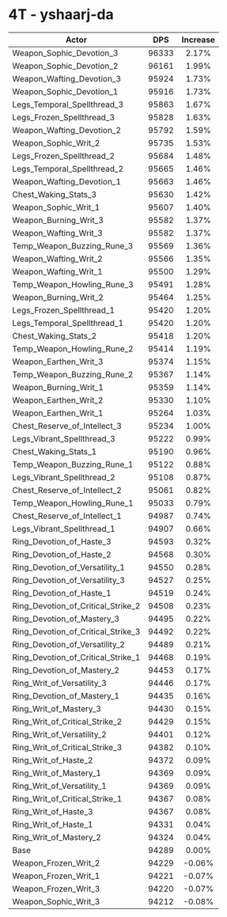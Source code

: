# 4T - yshaarj-da
| Actor | DPS | Increase |
|---|:---:|:---:|
|Weapon_Sophic_Devotion_3|96333|2.17%|
|Weapon_Sophic_Devotion_2|96161|1.99%|
|Weapon_Wafting_Devotion_3|95924|1.73%|
|Weapon_Sophic_Devotion_1|95916|1.73%|
|Legs_Temporal_Spellthread_3|95863|1.67%|
|Legs_Frozen_Spellthread_3|95828|1.63%|
|Weapon_Wafting_Devotion_2|95792|1.59%|
|Weapon_Sophic_Writ_2|95735|1.53%|
|Legs_Frozen_Spellthread_2|95684|1.48%|
|Legs_Temporal_Spellthread_2|95665|1.46%|
|Weapon_Wafting_Devotion_1|95663|1.46%|
|Chest_Waking_Stats_3|95630|1.42%|
|Weapon_Sophic_Writ_1|95607|1.40%|
|Weapon_Burning_Writ_3|95582|1.37%|
|Weapon_Wafting_Writ_3|95582|1.37%|
|Temp_Weapon_Buzzing_Rune_3|95569|1.36%|
|Weapon_Wafting_Writ_2|95566|1.35%|
|Weapon_Wafting_Writ_1|95500|1.29%|
|Temp_Weapon_Howling_Rune_3|95491|1.28%|
|Weapon_Burning_Writ_2|95464|1.25%|
|Legs_Frozen_Spellthread_1|95420|1.20%|
|Legs_Temporal_Spellthread_1|95420|1.20%|
|Chest_Waking_Stats_2|95418|1.20%|
|Temp_Weapon_Howling_Rune_2|95414|1.19%|
|Weapon_Earthen_Writ_3|95374|1.15%|
|Temp_Weapon_Buzzing_Rune_2|95367|1.14%|
|Weapon_Burning_Writ_1|95359|1.14%|
|Weapon_Earthen_Writ_2|95330|1.10%|
|Weapon_Earthen_Writ_1|95264|1.03%|
|Chest_Reserve_of_Intellect_3|95234|1.00%|
|Legs_Vibrant_Spellthread_3|95222|0.99%|
|Chest_Waking_Stats_1|95190|0.96%|
|Temp_Weapon_Buzzing_Rune_1|95122|0.88%|
|Legs_Vibrant_Spellthread_2|95108|0.87%|
|Chest_Reserve_of_Intellect_2|95061|0.82%|
|Temp_Weapon_Howling_Rune_1|95033|0.79%|
|Chest_Reserve_of_Intellect_1|94987|0.74%|
|Legs_Vibrant_Spellthread_1|94907|0.66%|
|Ring_Devotion_of_Haste_3|94593|0.32%|
|Ring_Devotion_of_Haste_2|94568|0.30%|
|Ring_Devotion_of_Versatility_1|94550|0.28%|
|Ring_Devotion_of_Versatility_3|94527|0.25%|
|Ring_Devotion_of_Haste_1|94519|0.24%|
|Ring_Devotion_of_Critical_Strike_2|94508|0.23%|
|Ring_Devotion_of_Mastery_3|94495|0.22%|
|Ring_Devotion_of_Critical_Strike_3|94492|0.22%|
|Ring_Devotion_of_Versatility_2|94489|0.21%|
|Ring_Devotion_of_Critical_Strike_1|94468|0.19%|
|Ring_Devotion_of_Mastery_2|94453|0.17%|
|Ring_Writ_of_Versatility_3|94446|0.17%|
|Ring_Devotion_of_Mastery_1|94435|0.16%|
|Ring_Writ_of_Mastery_3|94430|0.15%|
|Ring_Writ_of_Critical_Strike_2|94429|0.15%|
|Ring_Writ_of_Versatility_2|94401|0.12%|
|Ring_Writ_of_Critical_Strike_3|94382|0.10%|
|Ring_Writ_of_Haste_2|94372|0.09%|
|Ring_Writ_of_Mastery_1|94369|0.09%|
|Ring_Writ_of_Versatility_1|94369|0.09%|
|Ring_Writ_of_Critical_Strike_1|94367|0.08%|
|Ring_Writ_of_Haste_3|94367|0.08%|
|Ring_Writ_of_Haste_1|94331|0.04%|
|Ring_Writ_of_Mastery_2|94324|0.04%|
|Base|94289|0.00%|
|Weapon_Frozen_Writ_2|94229|-0.06%|
|Weapon_Frozen_Writ_1|94221|-0.07%|
|Weapon_Frozen_Writ_3|94220|-0.07%|
|Weapon_Sophic_Writ_3|94212|-0.08%|
